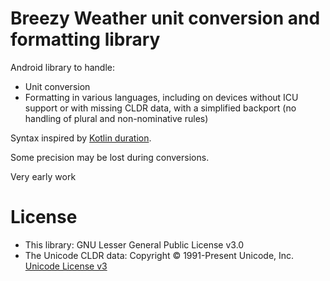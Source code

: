 # Breezy Weather unit conversion and formatting library

Android library to handle:
- Unit conversion
- Formatting in various languages, including on devices without ICU support or with missing CLDR data, with a simplified backport (no handling of plural and non-nominative rules)

Syntax inspired by [Kotlin duration](https://kotlinlang.org/docs/time-measurement.html#time-sources).

Some precision may be lost during conversions.

Very early work

# License

- This library: GNU Lesser General Public License v3.0
- The Unicode CLDR data: Copyright © 1991-Present Unicode, Inc. [Unicode License v3](https://www.unicode.org/license.txt)
